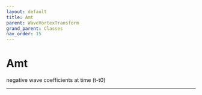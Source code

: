 ```yaml
---
layout: default
title: Amt
parent: WaveVortexTransform
grand_parent: Classes
nav_order: 15
---
```


#  Amt

negative wave coefficients at time (t-t0)


---

